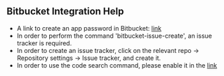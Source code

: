 ## Bitbucket Integration Help

* A link to create an app password in Bitbucket: [link](https://developer.atlassian.com/cloud/bitbucket/rest/intro/#app-passwords)
* In order to perform the command 'bitbucket-issue-create', an issue tracker is required. 
* In order to create an issue tracker, click on the relevant repo -> Repository settings -> Issue tracker, and create it.
* In order to use the code search command, please enable it in the [link](https://bitbucket.org/search?account=%7Bbd5b5904-7709-42f4-8c7a-224e652840ad%7D)


